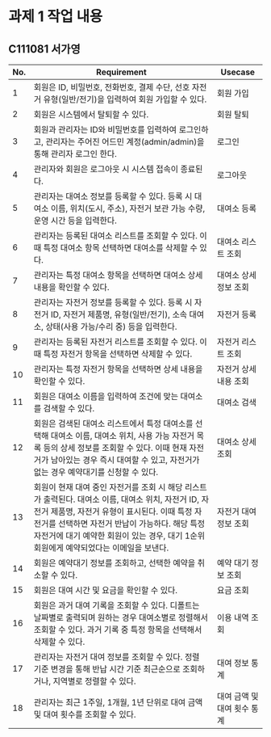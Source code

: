 # 과제 1 작업 내용

## C111081 서가영

| No. | Requirement | Usecase |
| --- | --- | --- |
| 1 | 회원은 ID, 비밀번호, 전화번호, 결제 수단, 선호 자전거 유형(일반/전기)을 입력하여 회원 가입할 수 있다. | 회원 가입 |
| 2 | 회원은 시스템에서 탈퇴할 수 있다. | 회원 탈퇴 |
| 3 | 회원과 관리자는 ID와 비밀번호를 입력하여 로그인하고, 관리자는 주어진 어드민 계정(admin/admin)을 통해 관리자 로그인 한다. | 로그인
| 4 | 관리자와 회원은 로그아웃 시 시스템 접속이 종료된다. | 로그아웃 
| 5 | 관리자는 대여소 정보를 등록할 수 있다. 등록 시 대여소 이름, 위치(도시, 주소), 자전거 보관 가능 수량, 운영 시간 등을 입력한다. | 대여소 등록
| 6 | 관리자는 등록된 대여소 리스트를 조회할 수 있다. 이때 특정 대여소 항목 선택하면 대여소를 삭제할 수 있다. | 대여소 리스트 조회
| 7 | 관리자는 특정 대여소 항목을 선택하면 대여소 상세 내용을 확인할 수 있다. | 대여소 상세 정보 조회
| 8 | 관리자는 자전거 정보를 등록할 수 있다. 등록 시 자전거 ID, 자전거 제품명, 유형(일반/전기), 소속 대여소, 상태(사용 가능/수리 중) 등을 입력한다. | 자전거 등록
| 9 | 관리자는 등록된 자전거 리스트를 조회할 수 있다. 이때 특정 자전거 항목을 선택하면 삭제할 수 있다. | 자전거 리스트 조회
| 10 | 관리자는 특정 자전거 항목을 선택하면 상세 내용을 확인할 수 있다. | 자전거 상세 내용 조회
| 11 | 회원은 대여소 이름을 입력하여 조건에 맞는 대여소를 검색할 수 있다. | 대여소 검색
| 12 | 회원은 검색된 대여소 리스트에서 특정 대여소를 선택해 대여소 이름, 대여소 위치, 사용 가능 자전거 목록 등의 상세 정보를 조회할 수 있다. 이때 현재 자전거가 남아있는 경우 즉시 대여할 수 있고, 자전거가 없는 경우 예약대기를 신청할 수 있다. | 대여소 상세 조회
| 13 | 회원이 현재 대여 중인 자전거를 조회 시 해당 리스트가 출력된다. 대여소 이름, 대여소 위치, 자전거 ID, 자전거 제품명, 자전거 유형이 표시된다.  이때 특정 자전거를 선택하면 자전거 반납이 가능하다. 해당 특정 자전거에 대기 예약한 회원이 있는 경우, 대기 1순위 회원에게 예약되었다는 이메일을 보낸다. | 자전거 대여 정보 조회
| 14 | 회원은 예약대기 정보를 조회하고, 선택한 예약을 취소할 수 있다. | 예약 대기 정보 조회
| 15 | 회원은 대여 시간 및 요금을 확인할 수 있다. | 요금 조회
| 16 | 회원은 과거 대여 기록을 조회할 수 있다. 디폴트는 날짜별로 출력되며 원하는 경우 대여소별로 정렬해서 조회할 수 있다. 과거 기록 중 특정 항목을 선택해서 삭제할 수 있다. | 이용 내역 조회
| 17 | 관리자는 자전거 대여 정보를 조회할 수 있다. 정렬 기준 변경을 통해 반납 시간 기준 최근순으로 조회하거나, 지역별로 정렬할 수 있다. | 대여 정보 통계
| 18 | 관리자는 최근 1주일, 1개월, 1년 단위로 대여 금액 및 대여 횟수를 조회할 수 있다. | 대여 금액 및 대여 횟수 통계